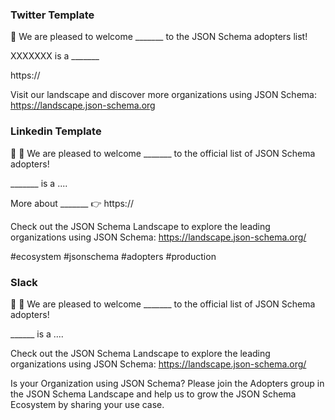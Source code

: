 ### Twitter Template

📣 We are pleased to welcome _______ to the JSON Schema adopters list!

XXXXXXX is a _______

https://

Visit our landscape and discover more organizations using JSON Schema: https://landscape.json-schema.org

### Linkedin Template

📣 🎉 We are pleased to welcome _______ to the official list of JSON Schema adopters!

_______ is a ....

More about _______ 👉 https://

Check out the JSON Schema Landscape to explore the leading organizations using JSON Schema: https://landscape.json-schema.org/

#ecosystem #jsonschema #adopters #production


### Slack

:mega: :tada: We are pleased to welcome _______ to the official list of JSON Schema adopters!

______ is a ....

Check out the JSON Schema Landscape to explore the leading organizations using JSON Schema: https://landscape.json-schema.org/

Is your Organization using JSON Schema? Please join the Adopters group in the JSON Schema Landscape and help us to grow the JSON Schema Ecosystem by sharing your use case.